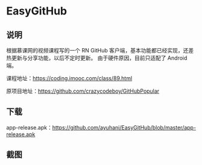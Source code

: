 # EasyGitHub

## 说明

根据慕课网的视频课程写的一个 RN GitHub 客户端，基本功能都已经实现，还差热更新与分享功能，以后不定时更新。
由于硬件原因，目前只适配了 Android 端。

课程地址：https://coding.imooc.com/class/89.html

原项目地址：https://github.com/crazycodeboy/GitHubPopular

## 下载

app-release.apk：https://github.com/ayuhani/EasyGitHub/blob/master/app-release.apk

## 截图


